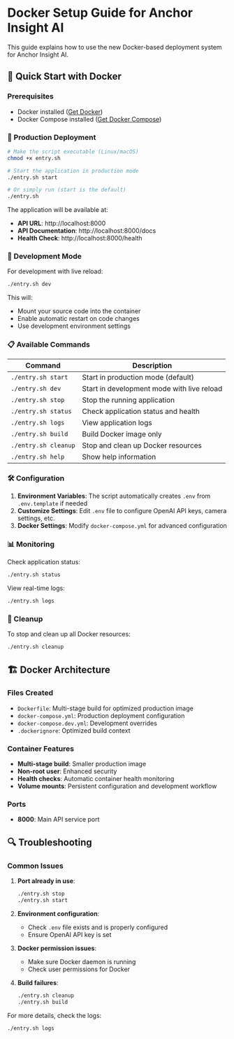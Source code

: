 # Docker Setup Guide for Anchor Insight AI

This guide explains how to use the new Docker-based deployment system for Anchor Insight AI.

## 🐳 Quick Start with Docker

### Prerequisites
- Docker installed ([Get Docker](https://docs.docker.com/get-docker/))
- Docker Compose installed ([Get Docker Compose](https://docs.docker.com/compose/install/))

### 🚀 Production Deployment

```bash
# Make the script executable (Linux/macOS)
chmod +x entry.sh

# Start the application in production mode
./entry.sh start

# Or simply run (start is the default)
./entry.sh
```

The application will be available at:
- **API URL**: http://localhost:8000
- **API Documentation**: http://localhost:8000/docs
- **Health Check**: http://localhost:8000/health

### 🔧 Development Mode

For development with live reload:

```bash
./entry.sh dev
```

This will:
- Mount your source code into the container
- Enable automatic restart on code changes
- Use development environment settings

### 📋 Available Commands

| Command | Description |
|---------|-------------|
| `./entry.sh start` | Start in production mode (default) |
| `./entry.sh dev` | Start in development mode with live reload |
| `./entry.sh stop` | Stop the running application |
| `./entry.sh status` | Check application status and health |
| `./entry.sh logs` | View application logs |
| `./entry.sh build` | Build Docker image only |
| `./entry.sh cleanup` | Stop and clean up Docker resources |
| `./entry.sh help` | Show help information |

### 🛠️ Configuration

1. **Environment Variables**: The script automatically creates `.env` from `.env.template` if needed
2. **Customize Settings**: Edit `.env` file to configure OpenAI API keys, camera settings, etc.
3. **Docker Settings**: Modify `docker-compose.yml` for advanced configuration

### 📊 Monitoring

Check application status:
```bash
./entry.sh status
```

View real-time logs:
```bash
./entry.sh logs
```

### 🧹 Cleanup

To stop and clean up all Docker resources:
```bash
./entry.sh cleanup
```

## 🏗️ Docker Architecture

### Files Created
- `Dockerfile`: Multi-stage build for optimized production image
- `docker-compose.yml`: Production deployment configuration
- `docker-compose.dev.yml`: Development overrides
- `.dockerignore`: Optimized build context

### Container Features
- **Multi-stage build**: Smaller production image
- **Non-root user**: Enhanced security
- **Health checks**: Automatic container health monitoring
- **Volume mounts**: Persistent configuration and development workflow

### Ports
- **8000**: Main API service port

## 🔍 Troubleshooting

### Common Issues

1. **Port already in use**:
   ```bash
   ./entry.sh stop
   ./entry.sh start
   ```

2. **Environment configuration**:
   - Check `.env` file exists and is properly configured
   - Ensure OpenAI API key is set

3. **Docker permission issues**:
   - Make sure Docker daemon is running
   - Check user permissions for Docker

4. **Build failures**:
   ```bash
   ./entry.sh cleanup
   ./entry.sh build
   ```

For more details, check the logs:
```bash
./entry.sh logs
```
